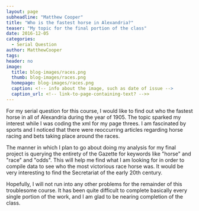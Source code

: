 ```yaml
---
layout: page
subheadline: "Matthew Cooper"
title: "Who is the fastest horse in Alexandria?"
teaser: "My topic for the final portion of the class"
date: 2016-12-05
categories:
  - Serial Question
author: MatthewCooper
tags:
header: no
image:
  title: blog-images/races.png
  thumb: blog-images/races.png
  homepage: blog-images/races.png
  caption: <!-- info about the image, such as date of issue -->
  caption_url: <!-- link-to-page-containing-text? -->>
---
```


For my serial question for this course, I would like to find out who the fastest horse in all of Alexandria during the year of 1905. The topic sparked my interest while I was coding the xml for my page threes. I am fascinated by sports and I noticed that there were reoccurring articles regarding horse racing and bets taking place around the races.

The manner in which I plan to go about doing my analysis for my final project is querying the entirety of the Gazette for keywords like "horse" and "race" and "odds". This will help me find what I am looking for in order to compile data to see who the most victorious race horse was. It would be very interesting to find the Secretariat of the early 20th century.

Hopefully, I will not run into any other problems for the remainder of this troublesome course. It has been quite difficult to complete basically every single portion of the work, and I am glad to be nearing completion of the class.
